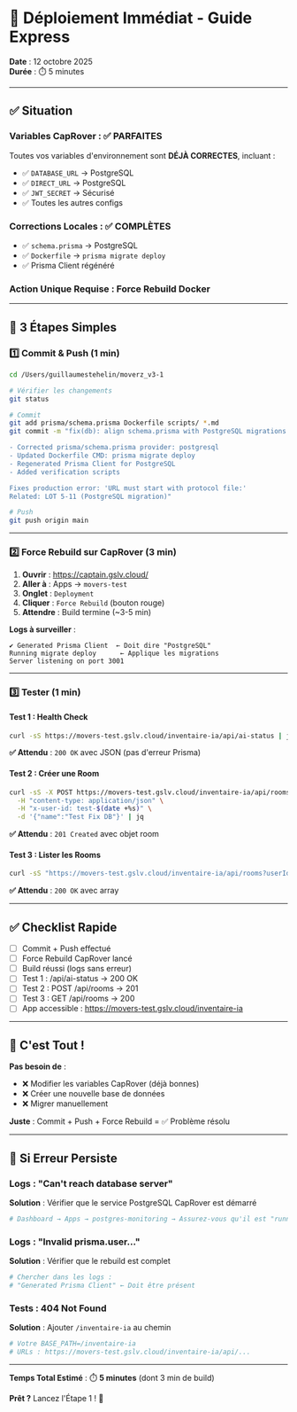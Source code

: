 # 🚀 Déploiement Immédiat - Guide Express

**Date** : 12 octobre 2025  
**Durée** : ⏱️ 5 minutes

---

## ✅ Situation

### Variables CapRover : ✅ PARFAITES
Toutes vos variables d'environnement sont **DÉJÀ CORRECTES**, incluant :
- ✅ `DATABASE_URL` → PostgreSQL
- ✅ `DIRECT_URL` → PostgreSQL  
- ✅ `JWT_SECRET` → Sécurisé
- ✅ Toutes les autres configs

### Corrections Locales : ✅ COMPLÈTES
- ✅ `schema.prisma` → PostgreSQL
- ✅ `Dockerfile` → `prisma migrate deploy`
- ✅ Prisma Client régénéré

### Action Unique Requise : Force Rebuild Docker

---

## 🎯 3 Étapes Simples

### 1️⃣ Commit & Push (1 min)

```bash
cd /Users/guillaumestehelin/moverz_v3-1

# Vérifier les changements
git status

# Commit
git add prisma/schema.prisma Dockerfile scripts/ *.md
git commit -m "fix(db): align schema.prisma with PostgreSQL migrations

- Corrected prisma/schema.prisma provider: postgresql
- Updated Dockerfile CMD: prisma migrate deploy
- Regenerated Prisma Client for PostgreSQL
- Added verification scripts

Fixes production error: 'URL must start with protocol file:'
Related: LOT 5-11 (PostgreSQL migration)"

# Push
git push origin main
```

---

### 2️⃣ Force Rebuild sur CapRover (3 min)

1. **Ouvrir** : https://captain.gslv.cloud/
2. **Aller à** : Apps → `movers-test`
3. **Onglet** : `Deployment`
4. **Cliquer** : `Force Rebuild` (bouton rouge)
5. **Attendre** : Build termine (~3-5 min)

**Logs à surveiller** :
```
✔ Generated Prisma Client  ← Doit dire "PostgreSQL"
Running migrate deploy      ← Applique les migrations
Server listening on port 3001
```

---

### 3️⃣ Tester (1 min)

#### Test 1 : Health Check

```bash
curl -sS https://movers-test.gslv.cloud/inventaire-ia/api/ai-status | jq
```

**✅ Attendu** : `200 OK` avec JSON (pas d'erreur Prisma)

#### Test 2 : Créer une Room

```bash
curl -sS -X POST https://movers-test.gslv.cloud/inventaire-ia/api/rooms \
  -H "content-type: application/json" \
  -H "x-user-id: test-$(date +%s)" \
  -d '{"name":"Test Fix DB"}' | jq
```

**✅ Attendu** : `201 Created` avec objet room

#### Test 3 : Lister les Rooms

```bash
curl -sS "https://movers-test.gslv.cloud/inventaire-ia/api/rooms?userId=test-..." | jq
```

**✅ Attendu** : `200 OK` avec array

---

## ✅ Checklist Rapide

- [ ] Commit + Push effectué
- [ ] Force Rebuild CapRover lancé
- [ ] Build réussi (logs sans erreur)
- [ ] Test 1 : /api/ai-status → 200 OK
- [ ] Test 2 : POST /api/rooms → 201
- [ ] Test 3 : GET /api/rooms → 200
- [ ] App accessible : https://movers-test.gslv.cloud/inventaire-ia

---

## 🎉 C'est Tout !

**Pas besoin de** :
- ❌ Modifier les variables CapRover (déjà bonnes)
- ❌ Créer une nouvelle base de données
- ❌ Migrer manuellement

**Juste** : Commit + Push + Force Rebuild = ✅ Problème résolu

---

## 🐛 Si Erreur Persiste

### Logs : "Can't reach database server"

**Solution** : Vérifier que le service PostgreSQL CapRover est démarré
```bash
# Dashboard → Apps → postgres-monitoring → Assurez-vous qu'il est "running"
```

### Logs : "Invalid prisma.user..."

**Solution** : Vérifier que le rebuild est complet
```bash
# Chercher dans les logs :
# "Generated Prisma Client" ← Doit être présent
```

### Tests : 404 Not Found

**Solution** : Ajouter `/inventaire-ia` au chemin
```bash
# Votre BASE_PATH=/inventaire-ia
# URLs : https://movers-test.gslv.cloud/inventaire-ia/api/...
```

---

**Temps Total Estimé** : ⏱️ **5 minutes** (dont 3 min de build)

**Prêt ?** Lancez l'Étape 1 ! 🚀



